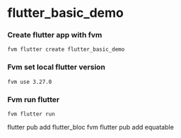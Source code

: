 # flutter_basic_demo

### Create flutter app with fvm
```
fvm flutter create flutter_basic_demo
```

### Fvm set local flutter version
```
fvm use 3.27.0
```

### Fvm run flutter
```
fvm flutter run
```

flutter pub add flutter_bloc
fvm flutter pub add equatable
